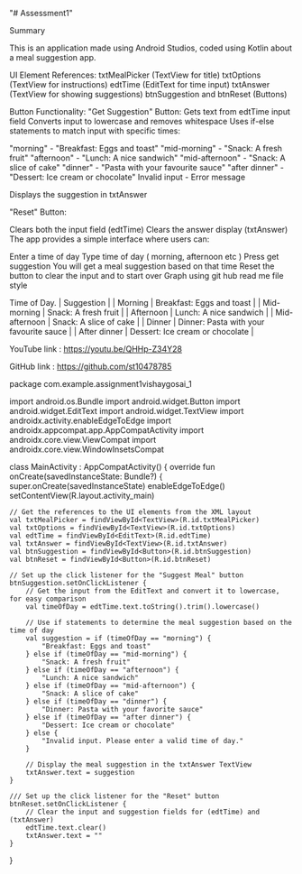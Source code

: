 "# Assessment1"

Summary

This is an application made using Android Studios, coded using Kotlin about a meal suggestion app.

UI Element References: txtMealPicker (TextView for title) txtOptions (TextView for instructions) edtTime (EditText for time input) txtAnswer (TextView for showing suggestions) btnSuggestion and btnReset (Buttons)

Button Functionality: "Get Suggestion" Button: Gets text from edtTime input field Converts input to lowercase and removes whitespace Uses if-else statements to match input with specific times:

"morning" - "Breakfast: Eggs and toast" "mid-morning" - "Snack: A fresh fruit" "afternoon" - "Lunch: A nice sandwich" "mid-afternoon" - "Snack: A slice of cake" "dinner" - "Pasta with your favourite sauce" "after dinner" - "Dessert: Ice cream or chocolate" Invalid input - Error message

Displays the suggestion in txtAnswer

"Reset" Button:

Clears both the input field (edtTime)
Clears the answer display (txtAnswer)
The app provides a simple interface where users can:

Enter a time of day
Type time of day ( morning, afternoon etc )
Press get suggestion
You will get a meal suggestion based on that time
Reset the button to clear the input and to start over
Graph using git hub read me file style

Time of Day. | Suggestion | | Morning | Breakfast: Eggs and toast | | Mid-morning | Snack: A fresh fruit | | Afternoon | Lunch: A nice sandwich | | Mid-afternoon | Snack: A slice of cake | | Dinner | Dinner: Pasta with your favourite sauce | | After dinner | Dessert: Ice cream or chocolate |

YouTube link : https://youtu.be/QHHp-Z34Y28

GitHub link : https://github.com/st10478785

package com.example.assignment1vishaygosai_1

import android.os.Bundle import android.widget.Button import android.widget.EditText import android.widget.TextView import androidx.activity.enableEdgeToEdge import androidx.appcompat.app.AppCompatActivity import androidx.core.view.ViewCompat import androidx.core.view.WindowInsetsCompat

class MainActivity : AppCompatActivity() { override fun onCreate(savedInstanceState: Bundle?) { super.onCreate(savedInstanceState) enableEdgeToEdge() setContentView(R.layout.activity_main)

    // Get the references to the UI elements from the XML layout
    val txtMealPicker = findViewById<TextView>(R.id.txtMealPicker)
    val txtOptions = findViewById<TextView>(R.id.txtOptions)
    val edtTime = findViewById<EditText>(R.id.edtTime)
    val txtAnswer = findViewById<TextView>(R.id.txtAnswer)
    val btnSuggestion = findViewById<Button>(R.id.btnSuggestion)
    val btnReset = findViewById<Button>(R.id.btnReset)

    // Set up the click listener for the "Suggest Meal" button
    btnSuggestion.setOnClickListener {
        // Get the input from the EditText and convert it to lowercase, for easy comparison
        val timeOfDay = edtTime.text.toString().trim().lowercase()

        // Use if statements to determine the meal suggestion based on the time of day
        val suggestion = if (timeOfDay == "morning") {
            "Breakfast: Eggs and toast"
        } else if (timeOfDay == "mid-morning") {
            "Snack: A fresh fruit"
        } else if (timeOfDay == "afternoon") {
            "Lunch: A nice sandwich"
        } else if (timeOfDay == "mid-afternoon") {
            "Snack: A slice of cake"
        } else if (timeOfDay == "dinner") {
            "Dinner: Pasta with your favorite sauce"
        } else if (timeOfDay == "after dinner") {
            "Dessert: Ice cream or chocolate"
        } else {
            "Invalid input. Please enter a valid time of day."
        }

        // Display the meal suggestion in the txtAnswer TextView
        txtAnswer.text = suggestion
    }

    /// Set up the click listener for the "Reset" button
    btnReset.setOnClickListener {
        // Clear the input and suggestion fields for (edtTime) and (txtAnswer)
        edtTime.text.clear()
        txtAnswer.text = ""
    }
}

